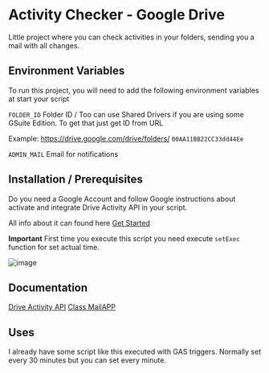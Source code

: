 # Activity Checker - Google Drive

Little project where you can check activities in your folders, sending you a mail with all changes.



## Environment Variables

To run this project, you will need to add the following environment variables at start your script

`FOLDER_ID` Folder ID / Too can use Shared Drivers if you are using some GSuite Edition.
To get that just get ID from URL 

Example: https://drive.google.com/drive/folders/ `00AA11BB22CC33dd44Ee`

`ADMIN_MAIL` Email for notifications
## Installation / Prerequisites

Do you need a Google Account and follow Google instructions about activate and integrate Drive Activity API in your script.

All info about it can found here [Get Started](https://developers.google.com/drive/activity/v2#getting_started)

**Important**
First time you execute this script you need execute `setExec` function for set actual time.

![image](https://user-images.githubusercontent.com/48905875/156349270-9d8200d8-3c42-4a8e-93cf-2921fb1016fb.png)

## Documentation

[Drive Activity API](https://developers.google.com/drive/activity/v2/reference/rest/v2/activity/driveactivity)
[Class MailAPP](https://developers.google.com/apps-script/reference/mail/mail-app)

## Uses

I already have some script like this executed with GAS triggers. Normally set every 30 minutes but you can set every minute.

